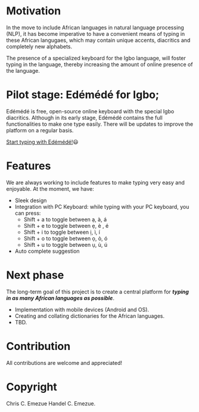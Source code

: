 # Motivation  
In the move to include African languages in natural language processing (NLP), it has become imperative to have a convenient means of typing in these African langugaes, which may contain unique accents, diacritics and completely new alphabets.

The presence of a specialized keyboard for the Igbo language, will foster typing in the language, thereby increasing the amount of online presence of the language.
# Pilot stage: Ed&#233;m&#233;d&#233; for Igbo;
Ed&#233;m&#233;d&#233; is free, open-source online keyboard with the special Igbo diacritics.
Although in its early stage, Ed&#233;m&#233;d&#233; contains the full functionalities to make one type easily. There will be updates to improve the platform on a regular basis.

[Start typing with Ed&#233;m&#233;d&#233;!](https://chrisemezue.github.io/edemede.github.io/):smiley:
# Features
We are always working to include features to make typing very easy and enjoyable. At the moment, we have:
* Sleek design
* Integration with PC Keyboard: while typing with your PC keyboard, you can press:
    * Shift + a to toggle between &#7841;, &#224;, &#225;
    * Shift + e to toggle between &#7865;, &#232; , &#233;
    * Shift + i to toggle between &#7883;, &#236;, &#237;
    * Shift + o to toggle between &#7885;, &#242;, &#243;
    * Shift + u to toggle between &#7909;, &#249;, &#250;
* Auto complete suggestion

# Next phase
The long-term goal of this project is to create a central platform for ***typing in as many African languages as possible***.
* Implementation with mobile devices (Android and OS).
* Creating and collating dictionaries for the African languages.
* TBD.

# Contribution
All contributions are welcome and appreciated!

# Copyright
Chris C. Emezue
Handel C. Emezue.
